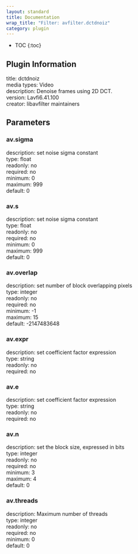 ```yaml
---
layout: standard
title: Documentation
wrap_title: "Filter: avfilter.dctdnoiz"
category: plugin
---
```

* TOC
{:toc}

## Plugin Information

title: dctdnoiz  
media types:
Video  
description: Denoise frames using 2D DCT.  
version: Lavfi6.41.100  
creator: libavfilter maintainers  

## Parameters

### av.sigma

  
description:
set noise sigma constant  
type: float  
readonly: no  
required: no  
minimum: 0  
maximum: 999  
default: 0  

### av.s

  
description:
set noise sigma constant  
type: float  
readonly: no  
required: no  
minimum: 0  
maximum: 999  
default: 0  

### av.overlap

  
description:
set number of block overlapping pixels  
type: integer  
readonly: no  
required: no  
minimum: -1  
maximum: 15  
default: -2147483648  

### av.expr

  
description:
set coefficient factor expression  
type: string  
readonly: no  
required: no  

### av.e

  
description:
set coefficient factor expression  
type: string  
readonly: no  
required: no  

### av.n

  
description:
set the block size, expressed in bits  
type: integer  
readonly: no  
required: no  
minimum: 3  
maximum: 4  
default: 0  

### av.threads

  
description:
Maximum number of threads  
type: integer  
readonly: no  
required: no  
minimum: 0  
default: 0  

